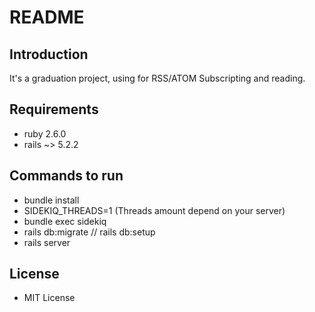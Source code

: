 # README

## Introduction
It's a graduation project, using for RSS/ATOM Subscripting and reading.

## Requirements
* ruby 2.6.0
* rails ~> 5.2.2

## Commands to run
* bundle install
* SIDEKIQ_THREADS=1 (Threads amount depend on your server)
* bundle exec sidekiq
* rails db:migrate  // rails db:setup 
* rails server

## License
* MIT License
